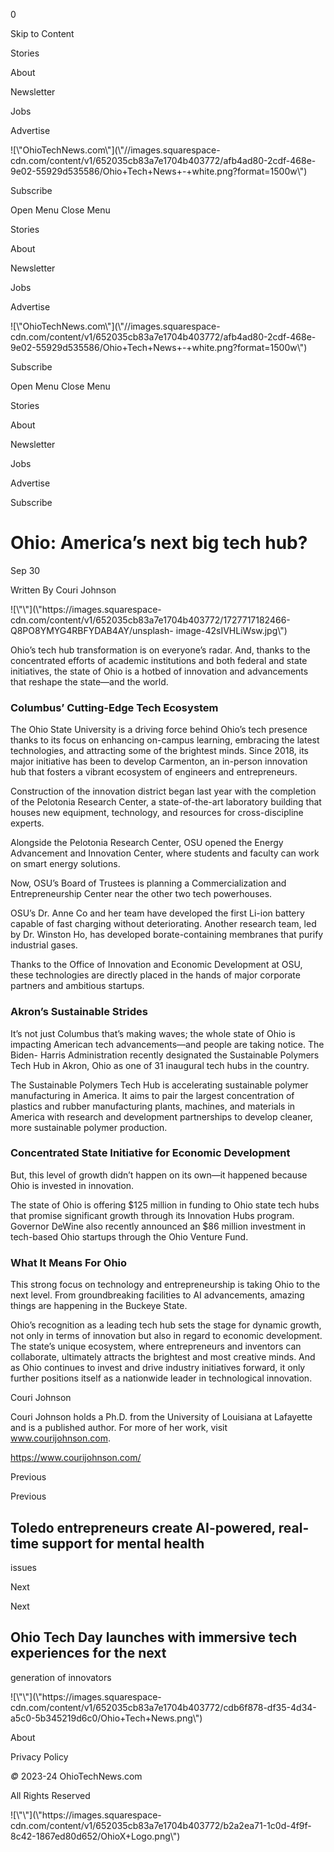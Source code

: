 0

Skip to Content

Stories

About

Newsletter

Jobs

Advertise

![\\"OhioTechNews.com\\"](\\"//images.squarespace-
cdn.com/content/v1/652035cb83a7e1704b403772/afb4ad80-2cdf-468e-9e02-55929d535586/Ohio+Tech+News+-+white.png?format=1500w\\")

Subscribe

Open Menu Close Menu

Stories

About

Newsletter

Jobs

Advertise

![\\"OhioTechNews.com\\"](\\"//images.squarespace-
cdn.com/content/v1/652035cb83a7e1704b403772/afb4ad80-2cdf-468e-9e02-55929d535586/Ohio+Tech+News+-+white.png?format=1500w\\")

Subscribe

Open Menu Close Menu

Stories

About

Newsletter

Jobs

Advertise

Subscribe

# Ohio: America’s next big tech hub?

Sep 30

Written By Couri Johnson

![\\"\\"](\\"https://images.squarespace-
cdn.com/content/v1/652035cb83a7e1704b403772/1727717182466-Q8PO8YMYG4RBFYDAB4AY/unsplash-
image-42sIVHLiWsw.jpg\\")

Ohio’s tech hub transformation is on everyone’s radar. And, thanks to the
concentrated efforts of academic institutions and both federal and state
initiatives, the state of Ohio is a hotbed of innovation and advancements that
reshape the state—and the world.

### Columbus’ Cutting-Edge Tech Ecosystem

The Ohio State University is a driving force behind Ohio’s tech presence
thanks to its focus on enhancing on-campus learning, embracing the latest
technologies, and attracting some of the brightest minds. Since 2018, its
major initiative has been to develop Carmenton, an in-person innovation hub
that fosters a vibrant ecosystem of engineers and entrepreneurs.

Construction of the innovation district began last year with the completion of
the Pelotonia Research Center, a state-of-the-art laboratory building that
houses new equipment, technology, and resources for cross-discipline experts.

Alongside the Pelotonia Research Center, OSU opened the Energy Advancement and
Innovation Center, where students and faculty can work on smart energy
solutions.

Now, OSU’s Board of Trustees is planning a Commercialization and
Entrepreneurship Center near the other two tech powerhouses.

OSU’s Dr. Anne Co and her team have developed the first Li-ion battery capable
of fast charging without deteriorating. Another research team, led by Dr.
Winston Ho, has developed borate-containing membranes that purify industrial
gases.

Thanks to the Office of Innovation and Economic Development at OSU, these
technologies are directly placed in the hands of major corporate partners and
ambitious startups.

### Akron’s Sustainable Strides

It’s not just Columbus that’s making waves; the whole state of Ohio is
impacting American tech advancements—and people are taking notice. The Biden-
Harris Administration recently designated the Sustainable Polymers Tech Hub in
Akron, Ohio as one of 31 inaugural tech hubs in the country.

The Sustainable Polymers Tech Hub is accelerating sustainable polymer
manufacturing in America. It aims to pair the largest concentration of
plastics and rubber manufacturing plants, machines, and materials in America
with research and development partnerships to develop cleaner, more
sustainable polymer production.

### Concentrated State Initiative for Economic Development

But, this level of growth didn’t happen on its own—it happened because Ohio is
invested in innovation.

The state of Ohio is offering $125 million in funding to Ohio state tech hubs
that promise significant growth through its Innovation Hubs program. Governor
DeWine also recently announced an $86 million investment in tech-based Ohio
startups through the Ohio Venture Fund.

### What It Means For Ohio

This strong focus on technology and entrepreneurship is taking Ohio to the
next level. From groundbreaking facilities to AI advancements, amazing things
are happening in the Buckeye State.

Ohio’s recognition as a leading tech hub sets the stage for dynamic growth,
not only in terms of innovation but also in regard to economic development.
The state’s unique ecosystem, where entrepreneurs and inventors can
collaborate, ultimately attracts the brightest and most creative minds. And as
Ohio continues to invest and drive industry initiatives forward, it only
further positions itself as a nationwide leader in technological innovation.

Couri Johnson

Couri Johnson holds a Ph.D. from the University of Louisiana at Lafayette and
is a published author. For more of her work, visit www.courijohnson.com.

https://www.courijohnson.com/

Previous

Previous

## Toledo entrepreneurs create AI-powered, real-time support for mental health
issues

Next

Next

## Ohio Tech Day launches with immersive tech experiences for the next
generation of innovators

![\\"\\"](\\"https://images.squarespace-
cdn.com/content/v1/652035cb83a7e1704b403772/cdb6f878-df35-4d34-a5c0-5b345219d6c0/Ohio+Tech+News.png\\")

About

Privacy Policy

 _©_ 2023-24 OhioTechNews.com

All Rights Reserved

![\\"\\"](\\"https://images.squarespace-
cdn.com/content/v1/652035cb83a7e1704b403772/b2a2ea71-1c0d-4f9f-8c42-1867ed80d652/OhioX+Logo.png\\")

­

­


